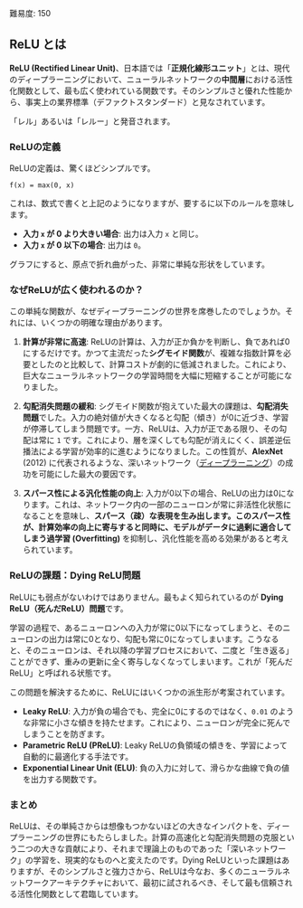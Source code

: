 難易度: 150

## ReLU とは

**ReLU (Rectified Linear Unit)**、日本語では「**正規化線形ユニット**」とは、現代のディープラーニングにおいて、ニューラルネットワークの**中間層**における活性化関数として、最も広く使われている関数です。そのシンプルさと優れた性能から、事実上の業界標準（デファクトスタンダード）と見なされています。

「レル」あるいは「レルー」と発音されます。

### ReLUの定義

ReLUの定義は、驚くほどシンプルです。

`f(x) = max(0, x)`

これは、数式で書くと上記のようになりますが、要するに以下のルールを意味します。

*   **入力 `x` が 0 より大きい場合**: 出力は入力 `x` と同じ。
*   **入力 `x` が 0 以下の場合**: 出力は `0`。

グラフにすると、原点で折れ曲がった、非常に単純な形状をしています。

### なぜReLUが広く使われるのか？

この単純な関数が、なぜディープラーニングの世界を席巻したのでしょうか。それには、いくつかの明確な理由があります。

1.  **計算が非常に高速**: ReLUの計算は、入力が正か負かを判断し、負であれば0にするだけです。かつて主流だった**シグモイド関数**が、複雑な指数計算を必要としたのと比較して、計算コストが劇的に低減されました。これにより、巨大なニューラルネットワークの学習時間を大幅に短縮することが可能になりました。

2.  **勾配消失問題の緩和**: シグモイド関数が抱えていた最大の課題は、**勾配消失問題**でした。入力の絶対値が大きくなると勾配（傾き）が0に近づき、学習が停滞してしまう問題です。一方、ReLUは、入力が正である限り、その勾配は常に `1` です。これにより、層を深くしても勾配が消えにくく、誤差逆伝播法による学習が効率的に進むようになりました。この性質が、**AlexNet** (2012) に代表されるような、深いネットワーク（<a href="01_AI基礎/03_ディープラーニング.md"><abbr title="深層学習とも呼ばれ、多層のニューラルネットワークを用いて、より複雑なパターンを学習する機械学習の手法">ディープラーニング</abbr></a>）の成功を可能にした最大の要因です。

3.  **スパース性による汎化性能の向上**: 入力が0以下の場合、ReLUの出力は0になります。これは、ネットワーク内の一部のニューロンが常に非活性化状態になることを意味し、**スパース（疎）**な表現を生み出します。このスパース性が、計算効率の向上に寄与すると同時に、モデルがデータに過剰に適合してしまう**過学習 (Overfitting)** を抑制し、汎化性能を高める効果があると考えられています。

### ReLUの課題：Dying ReLU問題

ReLUにも弱点がないわけではありません。最もよく知られているのが **Dying ReLU（死んだReLU）問題**です。

学習の過程で、あるニューロンへの入力が常に0以下になってしまうと、そのニューロンの出力は常に0となり、勾配も常に0になってしまいます。こうなると、そのニューロンは、それ以降の学習プロセスにおいて、二度と「生き返る」ことができず、重みの更新に全く寄与しなくなってしまいます。これが「死んだReLU」と呼ばれる状態です。

この問題を解決するために、ReLUにはいくつかの派生形が考案されています。

*   **Leaky ReLU**: 入力が負の場合でも、完全に0にするのではなく、`0.01` のような非常に小さな傾きを持たせます。これにより、ニューロンが完全に死んでしまうことを防ぎます。
*   **Parametric ReLU (PReLU)**: Leaky ReLUの負領域の傾きを、学習によって自動的に最適化する手法です。
*   **Exponential Linear Unit (ELU)**: 負の入力に対して、滑らかな曲線で負の値を出力する関数です。

### まとめ

ReLUは、その単純さからは想像もつかないほどの大きなインパクトを、ディープラーニングの世界にもたらしました。計算の高速化と勾配消失問題の克服という二つの大きな貢献により、それまで理論上のものであった「深いネットワーク」の学習を、現実的なものへと変えたのです。Dying ReLUといった課題はありますが、そのシンプルさと強力さから、ReLUは今なお、多くのニューラルネットワークアーキテクチャにおいて、最初に試されるべき、そして最も信頼される活性化関数として君臨しています。